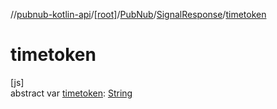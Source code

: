 //[pubnub-kotlin-api](../../../../index.md)/[[root]](../../index.md)/[PubNub](../index.md)/[SignalResponse](index.md)/[timetoken](timetoken.md)

# timetoken

[js]\
abstract var [timetoken](timetoken.md): [String](https://kotlinlang.org/api/latest/jvm/stdlib/kotlin/-string/index.html)
